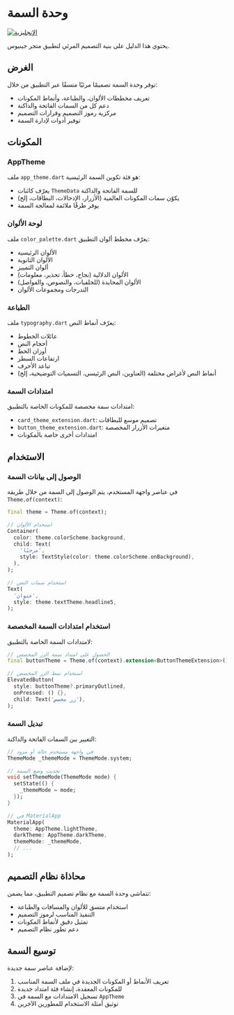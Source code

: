 # وحدة السمة

[![الإنجليزية](https://img.shields.io/badge/Language-English-blueviolet?style=for-the-badge)](README.md)

يحتوي هذا الدليل على بنية التصميم المرئي لتطبيق متجر جينيوس.

## الغرض

توفر وحدة السمة تصميمًا مرئيًا متسقًا عبر التطبيق من خلال:

- تعريف مخططات الألوان، والطباعة، وأنماط المكونات
- دعم كل من السمات الفاتحة والداكنة
- مركزية رموز التصميم وقرارات التصميم
- توفير أدوات لإدارة السمة

## المكونات

### AppTheme

ملف `app_theme.dart` هو فئة تكوين السمة الرئيسية:

- يعرّف كائنات `ThemeData` للسمة الفاتحة والداكنة
- يكوّن سمات المكونات العالمية (الأزرار، الإدخالات، البطاقات، إلخ)
- يوفر طرقًا ملائمة لمعالجة السمة

### لوحة الألوان

ملف `color_palette.dart` يعرّف مخطط ألوان التطبيق:

- الألوان الرئيسية
- الألوان الثانوية
- ألوان التمييز
- الألوان الدلالية (نجاح، خطأ، تحذير، معلومات)
- الألوان المحايدة (للخلفيات، والنصوص، والفواصل)
- التدرجات ومجموعات الألوان

### الطباعة

ملف `typography.dart` يعرّف أنماط النص:

- عائلات الخطوط
- أحجام النص
- أوزان الخط
- ارتفاعات السطر
- تباعد الأحرف
- أنماط النص لأغراض مختلفة (العناوين، النص الرئيسي، التسميات التوضيحية، إلخ)

### امتدادات السمة

امتدادات سمة مخصصة للمكونات الخاصة بالتطبيق:

- `card_theme_extension.dart`: تصميم موسع للبطاقات
- `button_theme_extension.dart`: متغيرات الأزرار المخصصة
- امتدادات أخرى خاصة بالمكونات

## الاستخدام

### الوصول إلى بيانات السمة

في عناصر واجهة المستخدم، يتم الوصول إلى السمة من خلال طريقة `Theme.of(context)`:

```dart
final theme = Theme.of(context);

// استخدام الألوان
Container(
  color: theme.colorScheme.background,
  child: Text(
    'مرحبًا',
    style: TextStyle(color: theme.colorScheme.onBackground),
  ),
);

// استخدام سمات النص
Text(
  'عنوان',
  style: theme.textTheme.headline5,
);
```

### استخدام امتدادات السمة المخصصة

لامتدادات السمة الخاصة بالتطبيق:

```dart
// الحصول على امتداد سمة الزر المخصص
final buttonTheme = Theme.of(context).extension<ButtonThemeExtension>();

// استخدام نمط الزر المخصص
ElevatedButton(
  style: buttonTheme?.primaryOutlined,
  onPressed: () {},
  child: Text('زر مخصص'),
);
```

### تبديل السمة

التغيير بين السمات الفاتحة والداكنة:

```dart
// في واجهة مستخدم حالة أو مزود
ThemeMode _themeMode = ThemeMode.system;

// تحديث وضع السمة
void setThemeMode(ThemeMode mode) {
  setState(() {
    _themeMode = mode;
  });
}

// في MaterialApp
MaterialApp(
  theme: AppTheme.lightTheme,
  darkTheme: AppTheme.darkTheme,
  themeMode: _themeMode,
  // ...
);
```

## محاذاة نظام التصميم

تتماشى وحدة السمة مع نظام تصميم التطبيق، مما يضمن:

- استخدام متسق للألوان والمسافات والطباعة
- التنفيذ المناسب لرموز التصميم
- تمثيل دقيق لأنماط المكونات
- دعم تطور نظام التصميم

## توسيع السمة

لإضافة عناصر سمة جديدة:

1. تعريف الأنماط أو المكونات الجديدة في ملف السمة المناسب
2. للمكونات المعقدة، إنشاء فئة امتداد جديدة
3. تسجيل الامتدادات مع السمة في `AppTheme`
4. توثيق أمثلة الاستخدام للمطورين الآخرين
